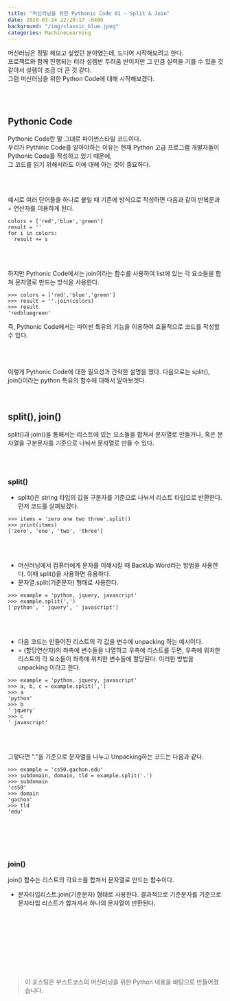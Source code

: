 ```yaml
---
title: "머신러닝을 위한 Pythonic Code 01 - Split & Join"
date: 2020-03-24 22:20:17 -0400
background: "/img/classic_blue.jpeg"
categories: MachineLearning
--- 
```


머신러닝은 정말 해보고 싶었던 분야였는데, 드디어 시작해보려고 한다.  
프로젝트와 함께 진행되는 터라 설렘반 두려움 반이지만 그 만큼 실력을 기를 수 있을 것 같아서 설렘이 조금 더 큰 것 같다.  
그럼 머신러닝을 위한 Python Code에 대해 시작해보겠다.  

<br/>
<br/>

## Pythonic Code
Pythonic Code란 말 그대로 파이썬스타일 코드이다.  
우리가 Pythinic Code를 알아야하는 이유는 현재 Python 고급 프로그램 개발자들이 Pythonic Code를 작성하고 있기 때문에,  
그 코드를 읽기 위해서라도 이에 대해 아는 것이 중요하다.  

<br/>
<br/>

예시로 여러 단어들을 하나로 붙일 때 기존에 방식으로 작성하면 다음과 같이 반복문과 + 연산자를 이용하게 된다.
```
colors = ['red','blue','green']
result = ''
for i in colors:
  result += s
```

<br/>
<br/>

하지만 Pythonic Code에서는 join이라는 함수를 사용하여 list에 있는 각 요소들을 합쳐 문자열로 만드는 방식을 사용한다.  
```
>>> colors = ['red','blue','green']
>>> result = ''.join(colors)
>>> result
'redbluegreen'
```

즉, Pythonic Code에서는 파이썬 특유의 기능을 이용하여 효율적으로 코드를 작성할 수 있다.  


<br/>
<br/>

<br/>
이렇게 Pythonic Code에 대한 필요성과 간략한 설명을 했다.  
다음으로는 split(), join()이라는 python 특유의 함수에 대해서 알아보겟다.  

<br/>

<br/>
<br/>


## split(), join()
split()과 join()을 통해서는 리스트에 있는 요소들을 합쳐서 문자열로 만들거나,
혹은 문자열을 구분문자를 기준으로 나눠서 문자열로 만들 수 있다.  

<br/>
<br/>

### split()
- split()은 string 타입의 값을 구분자를 기준으로 나눠서 리스트 타입으로 반환한다.  
먼저 코드를 살펴보겠다.  

```
>>> items = 'zero one two three'.split()
>>> print(itmes)
['zero', 'one', 'two', 'three']
```

<br/>
<br/>

- 머신러닝에서 컴퓨터에게 문자를 이해시킬 때 BackUp Word라는 방법을 사용한다. 이때 split()을 사용하면 유용하다.
- 문자열.split(기준문자) 형태로 사용한다.
```
>>> example = 'python, jquery, javascript'
>>> example.split(',')
['python', ' jquery', ' javascript']
```

<br/>
<br/>

- 다음 코드는 만들어진 리스트의 각 값을 변수에 unpacking 하는 예시이다.
- = (할당연산자)의 좌측에 변수들을 나열하고 우측에 리스트를 두면, 
우측에 위치한 리스트의 각 요소들이 좌측에 위치한 변수들에 할당된다. 이러한 방법을 unpacking 이라고 한다.  
```
>>> example = 'python, jquery, javascript'
>>> a, b, c = example.split(',')
>>> a
'python'
>>> b
' jquery'
>>> c
' javascript'
```


<br/>
<br/>


그렇다면 "."을 기준으로 문자열을 나누고 Unpacking하는 코드는 다음과 같다.
```
>>> example = 'cs50.gachon.edu'
>>> subdomain, domain, tld = example.split('.')
>>> subdomain
'cs50'
>>> domain
'gachon'
>>> tld
'edu'
```


<br/>
<br/>
<br/>
<br/>

### join()

join() 함수는 리스트의 각요소를 합쳐서 문자열로 만드는 함수이다.
- 문자타입리스트.join(기준문자) 형태로 사용한다.
결과적으로 기준문자를 기준으로 문자타입 리스트가 합쳐져서 하나의 문자열이 반환된다.

<br/>
<br/>
<br/>
<br/>
<br/>
<br/>
<br/>
<br/>



> 이 포스팅은 부스트코스의 머신러닝을 위한 Python 내용을 바탕으로 만들어졌습니다.
